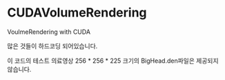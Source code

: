 # CUDAVolumeRendering
VoulmeRendering with CUDA

많은 것들이 하드코딩 되어있습니다.

이 코드의 테스트 의료영상 256 * 256 * 225 크기의 BigHead.den파일은 제공되지 않습니다.
